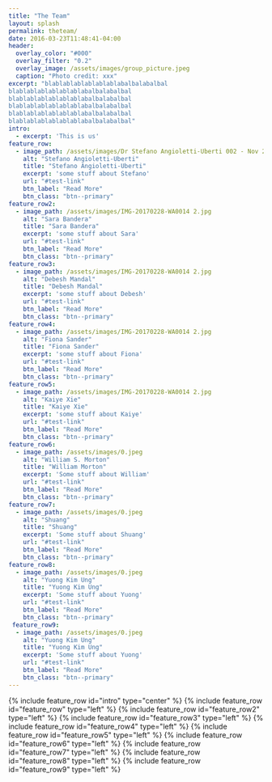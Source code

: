 ```yaml
---
title: "The Team"
layout: splash
permalink: theteam/
date: 2016-03-23T11:48:41-04:00
header:
  overlay_color: "#000"
  overlay_filter: "0.2"
  overlay_image: /assets/images/group_picture.jpeg
  caption: "Photo credit: xxx"
excerpt: "blablablablablablablabalbalabalbal
blablablablablablablabalbalabalbal
blablablablablablablabalbalabalbal
blablablablablablablabalbalabalbal
blablablablablablablabalbalabalbal
blablablablablablablabalbalabalbal"
intro: 
  - excerpt: 'This is us'
feature_row:
  - image_path: /assets/images/Dr Stefano Angioletti-Uberti 002 - Nov 2016-1.jpg
    alt: "Stefano Angioletti-Uberti"
    title: "Stefano Angioletti-Uberti"
    excerpt: 'some stuff about Stefano'
    url: "#test-link"
    btn_label: "Read More"
    btn_class: "btn--primary"
feature_row2:
  - image_path: /assets/images/IMG-20170228-WA0014 2.jpg
    alt: "Sara Bandera"
    title: "Sara Bandera"
    excerpt: 'some stuff about Sara'
    url: "#test-link"
    btn_label: "Read More"
    btn_class: "btn--primary"
feature_row3:
  - image_path: /assets/images/IMG-20170228-WA0014 2.jpg
    alt: "Debesh Mandal"
    title: "Debesh Mandal"
    excerpt: 'some stuff about Debesh'
    url: "#test-link"
    btn_label: "Read More"
    btn_class: "btn--primary"
feature_row4:
  - image_path: /assets/images/IMG-20170228-WA0014 2.jpg
    alt: "Fiona Sander"
    title: "Fiona Sander"
    excerpt: 'some stuff about Fiona'
    url: "#test-link"
    btn_label: "Read More"
    btn_class: "btn--primary"
feature_row5:
  - image_path: /assets/images/IMG-20170228-WA0014 2.jpg
    alt: "Kaiye Xie"
    title: "Kaiye Xie"
    excerpt: 'some stuff about Kaiye'
    url: "#test-link"
    btn_label: "Read More"
    btn_class: "btn--primary"
feature_row6:
  - image_path: /assets/images/0.jpeg
    alt: "William S. Morton"
    title: "William Morton"
    excerpt: 'Some stuff about William'
    url: "#test-link"
    btn_label: "Read More"
    btn_class: "btn--primary"
feature_row7:
  - image_path: /assets/images/0.jpeg
    alt: "Shuang"
    title: "Shuang"
    excerpt: 'Some stuff about Shuang'
    url: "#test-link"
    btn_label: "Read More"
    btn_class: "btn--primary"
feature_row8:
  - image_path: /assets/images/0.jpeg
    alt: "Yuong Kim Ung"
    title: "Yuong Kim Ung"
    excerpt: 'Some stuff about Yuong'
    url: "#test-link"
    btn_label: "Read More"
    btn_class: "btn--primary"
 feature_row9:
  - image_path: /assets/images/0.jpeg
    alt: "Yuong Kim Ung"
    title: "Yuong Kim Ung"
    excerpt: 'Some stuff about Yuong'
    url: "#test-link"
    btn_label: "Read More"
    btn_class: "btn--primary"
---
```


{% include feature_row id="intro" type="center" %}
{% include feature_row id="feature_row" type="left" %}
{% include feature_row id="feature_row2" type="left" %}
{% include feature_row id="feature_row3" type="left" %}
{% include feature_row id="feature_row4" type="left" %}
{% include feature_row id="feature_row5" type="left" %}
{% include feature_row id="feature_row6" type="left" %}
{% include feature_row id="feature_row7" type="left" %}
{% include feature_row id="feature_row8" type="left" %}
{% include feature_row id="feature_row9" type="left" %}
